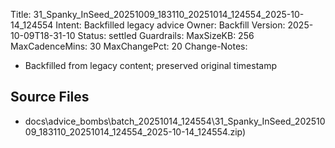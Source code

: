 Title: 31_Spanky_InSeed_20251009_183110_20251014_124554_2025-10-14_124554
Intent: Backfilled legacy advice
Owner: Backfill
Version: 2025-10-09T18-31-10
Status: settled
Guardrails:
  MaxSizeKB: 256
  MaxCadenceMins: 30
  MaxChangePct: 20
Change-Notes:
  - Backfilled from legacy content; preserved original timestamp

## Source Files
- docs\advice_bombs\batch_20251014_124554\31_Spanky_InSeed_20251009_183110_20251014_124554_2025-10-14_124554.zip)

